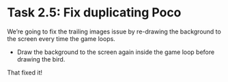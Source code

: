 # Task 2.5: Fix duplicating Poco

We’re going to fix the trailing images issue by re-drawing the background to the screen
every time the game loops.

- Draw the background to the screen again inside the game loop before drawing the
bird.

That fixed it!
